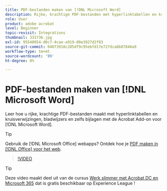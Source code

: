 ```yaml
---
title: PDF-bestanden maken van [!DNL Microsoft Word]
description: Rijke, krachtige PDF-bestanden met hyperlinktabellen en kruisverwijzingen, bladwijzers en zelfs bijlagen zijn eenvoudig te maken met de Acrobat Add-on voor [!DNL Microsoft Word]
role: User
product: adobe acrobat
level: Beginner
topic-revisit: Integrations
thumbnail: 331736.jpg
exl-id: 95540954-d0c7-4cae-a919-00e3927d2f83
source-git-commit: 04073918c285df9c95ebfd17e727dca6b87846a9
workflow-type: tm+mt
source-wordcount: '99'
ht-degree: 0%

---
```


# PDF-bestanden maken van [!DNL Microsoft Word]

Leer hoe u rijke, krachtige PDF-bestanden maakt met hyperlinktabellen en kruisverwijzingen, bladwijzers en zelfs bijlagen met de Acrobat Add-on voor [!DNL Microsoft Word].

>[!TIP]
>
>Gebruik de [!DNL Microsoft Office] webapps? Ontdek hoe je [PDF maken in [!DNL Office] voor het web](../integrate/createofficeweb.md).

>[!VIDEO](https://video.tv.adobe.com/v/331736?hidetitle=true)

>[!TIP]
>
>Deze video maakt deel uit van de cursus [Werk slimmer met Acrobat DC en Microsoft 365](https://experienceleague.adobe.com/?recommended=Acrobat-U-1-2021.microsoft365) dat is gratis beschikbaar op Experience League !